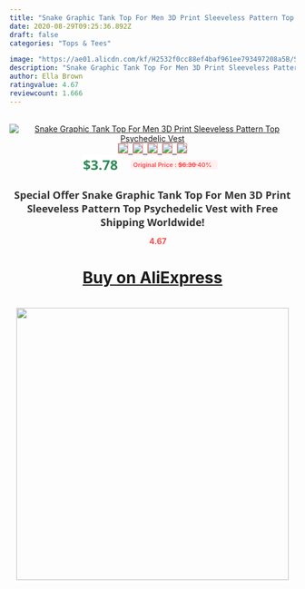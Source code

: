 ```yaml
---
title: "Snake Graphic Tank Top For Men 3D Print Sleeveless Pattern Top Psychedelic Vest"
date: 2020-08-29T09:25:36.892Z
draft: false
categories: "Tops & Tees"

image: "https://ae01.alicdn.com/kf/H2532f0cc88ef4baf961ee793497208a5B/Snake-Graphic-Tank-Top-For-Men-3D-Print-Sleeveless-Pattern-Top-Psychedelic-Vest.jpg"
description: "Snake Graphic Tank Top For Men 3D Print Sleeveless Pattern Top Psychedelic Vest"
author: Ella Brown
ratingvalue: 4.67
reviewcount: 1.666
---
```

<br>
<div style="text-align: center;">
<a href="https://s.click.aliexpress.com/e/_A2zAGl" target="_blank" rel="nofollow noopener noreferrer"><img alt="Snake Graphic Tank Top For Men 3D Print Sleeveless Pattern Top Psychedelic Vest" class="magnifier-image" src="https://ae01.alicdn.com/kf/H2532f0cc88ef4baf961ee793497208a5B/Snake-Graphic-Tank-Top-For-Men-3D-Print-Sleeveless-Pattern-Top-Psychedelic-Vest.jpg_640x640.jpg">
<br>
<img style="border:1px solid salmon" src="https://ae01.alicdn.com/kf/H2532f0cc88ef4baf961ee793497208a5B/Snake-Graphic-Tank-Top-For-Men-3D-Print-Sleeveless-Pattern-Top-Psychedelic-Vest.jpg_120x120.jpg">&nbsp;&nbsp;<img style="border:1px solid salmon" src="https://ae01.alicdn.com/kf/H5d02d2e1af224a42a08bf0aaa9a8d8e03/Snake-Graphic-Tank-Top-For-Men-3D-Print-Sleeveless-Pattern-Top-Psychedelic-Vest.jpg_120x120.jpg">&nbsp;&nbsp;<img style="border:1px solid salmon" src="_120x120.jpg">&nbsp;&nbsp;<img style="border:1px solid salmon" src="_120x120.jpg">&nbsp;&nbsp;<img style="border:1px solid salmon" src="_120x120.jpg"></a></div><br0>
<div style="text-align: center;"><span style="background-color: white; border: 0px; box-sizing: border-box; color: seagreen; display: inline-block; font-family: &quot;open sans&quot; , &quot;arial&quot; , &quot;helvetica&quot; , sans-serif , &quot;heiti&quot;; font-size: 24px; font-stretch: inherit; font-weight: 700; line-height: inherit; margin: 0px 10px 0px 0px; padding: 0px; vertical-align: middle;">$3.78 </span>
<span style="background: rgb(255 , 241 , 241); border-radius: 3px; border: 0px; box-sizing: border-box; color: #ff4747; display: inline-block; font-family: inherit; font-size: 12px; font-stretch: inherit; font-style: inherit; font-variant: inherit; font-weight: 600; line-height: inherit; margin: 0px; padding: 2px 5px; transform: scale(0.9); vertical-align: middle;">Original Price : <b style="text-decoration: line-through;">$6.30 </b> 40%&nbsp;&nbsp;</span></div>
<h1 style="color: #333333; display: inline-block; font-family: &quot;open sans&quot; , &quot;arial&quot; , &quot;helvetica&quot; , sans-serif , &quot;heiti&quot;; font-size: 18px; font-stretch: inherit; font-weight: 700; text-align: center;">Special Offer Snake Graphic Tank Top For Men 3D Print Sleeveless Pattern Top Psychedelic Vest with Free Shipping Worldwide!</h1>
<div style="color: #ff4747; text-align: center;">
<img src="https://4.bp.blogspot.com/-M0ZcTcb-5uY/XleCXlxnR4I/AAAAAAAAAEc/OrjgMkXV1oMQFaCRZj5HQwOCBcu3w1FegCPcBGAYYCw/s1600/star.png" style="height: 15px;">&nbsp;<b>4.67</b></div>
<div class="button_cont" align="center"><a class="buynow_a" href="https://s.click.aliexpress.com/e/_A2zAGl" target="_blank" rel="nofollow noopener noreferrer"><H1>Buy on AliExpress</H1></a></div><br>
<div class="separator" style="clear: both; text-align: center;">
<img src="https://lh3.googleusercontent.com/-pTy5HemUv9M/XlePHvY0dAI/AAAAAAAAAE4/0nX5iRUoIWY8eMW9Dpxeirr157OZliDIgCLcBGAsYHQ/s1600/badge.gif" width="480">
</div>
